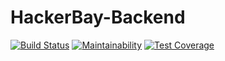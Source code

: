 # HackerBay-Backend
[![Build Status](https://travis-ci.org/Eazybee/HackerBay-Backend-.svg?branch=develop)](https://travis-ci.org/Eazybee/HackerBay-Backend-)
[![Maintainability](https://api.codeclimate.com/v1/badges/f7663f05f53944fea11d/maintainability)](https://codeclimate.com/github/Eazybee/HackerBay-Backend-/maintainability)
[![Test Coverage](https://api.codeclimate.com/v1/badges/f7663f05f53944fea11d/test_coverage)](https://codeclimate.com/github/Eazybee/HackerBay-Backend-/test_coverage)
